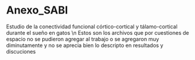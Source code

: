 # Anexo_SABI
Estudio de la conectividad funcional córtico-cortical y tálamo-cortical durante el sueño en gatos \n
Estos son los archivos que por cuestiones de espacio no se pudieron agregar al trabajo o se agregaron muy diminutamente y no se aprecia bien lo descripto en resultados y discuciones
